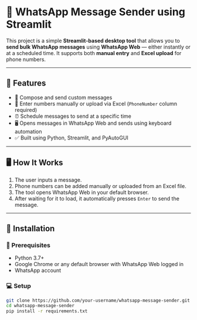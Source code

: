 # 📲 WhatsApp Message Sender using Streamlit

This project is a simple **Streamlit-based desktop tool** that allows you to **send bulk WhatsApp messages** using **WhatsApp Web** — either instantly or at a scheduled time. It supports both **manual entry** and **Excel upload** for phone numbers.

---

## 🚀 Features

- 📝 Compose and send custom messages
- 📱 Enter numbers manually or upload via Excel (`PhoneNumber` column required)
- ⏰ Schedule messages to send at a specific time
- 🖥️ Opens messages in WhatsApp Web and sends using keyboard automation
- ✅ Built using Python, Streamlit, and PyAutoGUI

---

## 🖥️ How It Works

1. The user inputs a message.
2. Phone numbers can be added manually or uploaded from an Excel file.
3. The tool opens WhatsApp Web in your default browser.
4. After waiting for it to load, it automatically presses `Enter` to send the message.

---

## 📂 Installation

### 🔧 Prerequisites

- Python 3.7+
- Google Chrome or any default browser with WhatsApp Web logged in
- WhatsApp account

### 💻 Setup

```bash
git clone https://github.com/your-username/whatsapp-message-sender.git
cd whatsapp-message-sender
pip install -r requirements.txt

